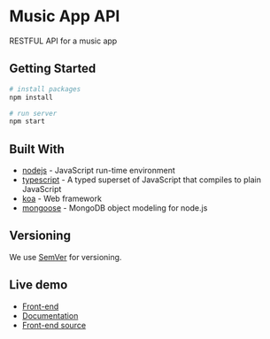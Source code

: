 # Music App API

RESTFUL API for a music app

## Getting Started

```bash
# install packages
npm install

# run server
npm start
```

## Built With

* [nodejs](https://nodejs.org/en/) - JavaScript run-time environment
* [typescript](https://www.typescriptlang.org/) - A typed superset of JavaScript that compiles to plain JavaScript
* [koa](https://koajs.com/) - Web framework
* [mongoose](https://mongoosejs.com/) - MongoDB object modeling for node.js

## Versioning

We use [SemVer](http://semver.org/) for versioning.

## Live demo

* [Front-end](https://spoticlone-ultimate.herokuapp.com)
* [Documentation](https://music-api-005.herokuapp.com/docs)
* [Front-end source](https://github.com/IgorSouzza/react-spotify-clone)
